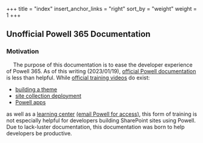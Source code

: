 +++
title = "index"
insert_anchor_links = "right"
sort_by = "weight"
weight = 1
+++

## Unofficial Powell 365 Documentation

### Motivation

&emsp; The purpose of this documentation is to ease the developer experience of Powell 365. As of this writing (2023/01/19), [official Powell documentation](https://support.powell-software.com/hc/en-us) is less than helpful. While [official training videos](https://www.youtube.com/@powellsoftware6848/videos) do exist:
- [building a theme](https://www.youtube.com/watch?v=_JvbDpHYCmo)
- [site collection deployment](https://www.youtube.com/watch?v=oyMBqLUxXfA)
- [Powell apps](https://www.youtube.com/watch?v=U_RZ8Rxpwcw)

as well as a [learning center](https://pow365.sharepoint.com/sites/learningcenter) [(email Powell for access)](https://support.powell-software.com/hc/en-us/requests/new?ticket_form_id=360001285619), this form of training is not especially helpful for developers building SharePoint sites using Powell. Due to lack-luster documentation, this documentation was born to help developers be productive.
